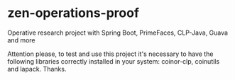 # zen-operations-proof
Operative research project with Spring Boot, PrimeFaces, CLP-Java, Guava and more

Attention please, to test and use this project it's necessary to have the following libraries correctly installed in your system: coinor-clp, coinutils and lapack.
Thanks.
